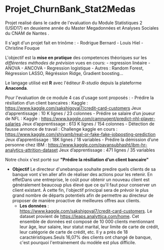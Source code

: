 # Projet_ChurnBank_Stat2Medas
Projet realisé dans le cadre de l'evaluation du Module Statistiques 2 (USID17) en deuxieme année du Master Megadonnées et Analyses Sociales du CNAM de Nantes .

Il s'agit d'un projet fait en trinôme :
    - Rodrigue Bernard
    - Louis Hiel 
    - Christine Fouque
  
L'objectif est la **mise en pratique** des competences théoriques sur les *différentes méthodes de prévision* vues en cours: 
    - regression linéaire
    - ANOVA
    - ANCOVA
    - Regression logistique
    - Autres : Random Forest, Régression LASSO, Régréssion Ridge, Gradient boosting...

Le langage utilisé est **R** avec l'éditeur *R-studio* depuis la plateforme **Anaconda**.

Pour l'evaluation de ce module 4 cas d'usage sont proposés :
    - Prédire la résiliation d’un client bancaires :
    Kaggle : https://www.kaggle.com/sakshigoyal7/credit-card-customers
    Jeux d’apprentissage : 10 K lignes / 23 colonnes 
    - Prédire se salaire d’un joueur de NFL :
    Kaggle : https://www.kaggle.com/camnugent/predict-nhl-player-salaries
    Jeux d’apprentissage : 613 K lignes / 154 colonnes
    - Détection de fausse annonce de travail :
    Challenge kaggle en cours : https://www.kaggle.com/shivamb/real-or-fake-fake-jobposting-prediction
    Jeux d’apprentissage : 18K lignes / 18 variables
    - Prédire la démission d’une personne chez IBM :
    https://www.kaggle.com/pavansubhasht/ibm-hr-analytics-attrition-dataset
    Jeux d’apprentissage : 471 lignes / 35 variables

Notre choix s'est porté sur **"Prédire la résiliation d’un client bancaire"**
  - **Objectif** 
Le directeur d'unebanque souhaite predire quels clients de sa banque vont s'en aller afin de réaliser des actions pour les retenir. En effetDans une entreprise, le coût pour obtenir un nouveau client est généralement beaucoup plus élevé que ce qu'il faut pour conserver un client existant. À cette fin, l'objectif principal sera de prévoir le plus grand nombre de départs potentiels afin de permettre au directeur de proposer de manière proactive de meilleures offres aux clients.
    - **Les données** :   
  https://www.kaggle.com/sakshigoyal7/credit-card-customers. Le dataset provient de https://leaps.analyttica.com/home. 
Cet ensemble de données est composé de 10 000 clients mentionnant leur âge, leur salaire, leur statut marital, leur limite de carte de crédit, leur catégorie de carte de crédit, etc. Il y a près de 18 caractéristiques.Seuls 16,07% des clients ont changé de banque, c'est pourquoi l'entrainement du modèle est plus            difficile.

   





